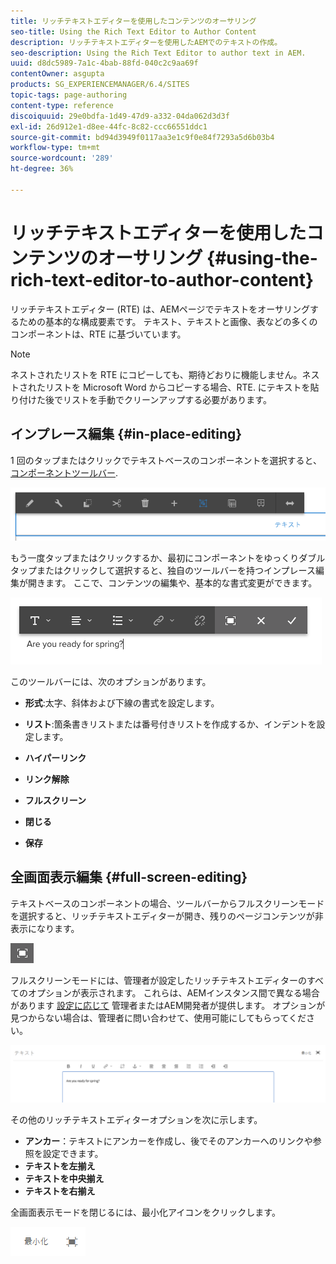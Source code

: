 ```yaml
---
title: リッチテキストエディターを使用したコンテンツのオーサリング
seo-title: Using the Rich Text Editor to Author Content
description: リッチテキストエディターを使用したAEMでのテキストの作成。
seo-description: Using the Rich Text Editor to author text in AEM.
uuid: d8dc5989-7a1c-4bab-88fd-040c2c9aa69f
contentOwner: asgupta
products: SG_EXPERIENCEMANAGER/6.4/SITES
topic-tags: page-authoring
content-type: reference
discoiquuid: 29e0bdfa-1d49-47d9-a332-04da062d3d3f
exl-id: 26d912e1-d8ee-44fc-8c82-ccc66551ddc1
source-git-commit: bd94d3949f0117aa3e1c9f0e84f7293a5d6b03b4
workflow-type: tm+mt
source-wordcount: '289'
ht-degree: 36%

---
```


# リッチテキストエディターを使用したコンテンツのオーサリング {#using-the-rich-text-editor-to-author-content}

リッチテキストエディター (RTE) は、AEMページでテキストをオーサリングするための基本的な構成要素です。 テキスト、テキストと画像、表などの多くのコンポーネントは、RTE に基づいています。

>[!NOTE]
>
>ネストされたリストを RTE にコピーしても、期待どおりに機能しません。ネストされたリストを Microsoft Word からコピーする場合、RTE. にテキストを貼り付けた後でリストを手動でクリーンアップする必要があります。

## インプレース編集 {#in-place-editing}

1 回のタップまたはクリックでテキストベースのコンポーネントを選択すると、 [コンポーネントツールバー](../sites-authoring/editing-content.md#edit-configure-copy-cut-delete-paste).

![screen_shot_2018-03-21at163054](assets/screen_shot_2018-03-21at163054.png)

もう一度タップまたはクリックするか、最初にコンポーネントをゆっくりダブルタップまたはクリックして選択すると、独自のツールバーを持つインプレース編集が開きます。 ここで、コンテンツの編集や、基本的な書式変更ができます。

![screen_shot_2018-03-21at163214](assets/screen_shot_2018-03-21at163214.png)

このツールバーには、次のオプションがあります。

* **形式**:太字、斜体および下線の書式を設定します。

* **リスト**:箇条書きリストまたは番号付きリストを作成するか、インデントを設定します。

* **ハイパーリンク**

* **リンク解除**

* **フルスクリーン**

* **閉じる**

* **保存**

## 全画面表示編集 {#full-screen-editing}

テキストベースのコンポーネントの場合、ツールバーからフルスクリーンモードを選択すると、リッチテキストエディターが開き、残りのページコンテンツが非表示になります。

![](do-not-localize/screen_shot_2018-03-21at163236.png)

フルスクリーンモードには、管理者が設定したリッチテキストエディターのすべてのオプションが表示されます。 これらは、AEMインスタンス間で異なる場合があります [設定に応じて](../sites-administering/rich-text-editor.md) 管理者またはAEM開発者が提供します。 オプションが見つからない場合は、管理者に問い合わせて、使用可能にしてもらってください。

![screen_shot_2018-03-21at163248](assets/screen_shot_2018-03-21at163248.png)

その他のリッチテキストエディターオプションを次に示します。

* **アンカー**：テキストにアンカーを作成し、後でそのアンカーへのリンクや参照を設定できます。
* **テキストを左揃え**
* **テキストを中央揃え**
* **テキストを右揃え**

全画面表示モードを閉じるには、最小化アイコンをクリックします。

![screen_shot_2018-03-21at163323](assets/screen_shot_2018-03-21at163323.png)

